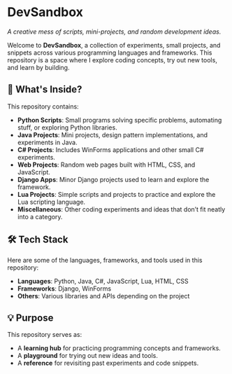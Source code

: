 # DevSandbox

_A creative mess of scripts, mini-projects, and random development ideas._

Welcome to **DevSandbox**, a collection of experiments, small projects, and snippets across various programming languages and frameworks. This repository is a space where I explore coding concepts, try out new tools, and learn by building.

## 🌟 What's Inside?

This repository contains:

- **Python Scripts**: Small programs solving specific problems, automating stuff, or exploring Python libraries.
- **Java Projects**: Mini projects, design pattern implementations, and experiments in Java.
- **C# Projects**: Includes WinForms applications and other small C# experiments.
- **Web Projects**: Random web pages built with HTML, CSS, and JavaScript.
- **Django Apps**: Minor Django projects used to learn and explore the framework.
- **Lua Projects**: Simple scripts and projects to practice and explore the Lua scripting language.
- **Miscellaneous**: Other coding experiments and ideas that don’t fit neatly into a category.

## 🛠️ Tech Stack

Here are some of the languages, frameworks, and tools used in this repository:

- **Languages**: Python, Java, C#, JavaScript, Lua, HTML, CSS
- **Frameworks**: Django, WinForms
- **Others**: Various libraries and APIs depending on the project

## 💡 Purpose

This repository serves as:

- A **learning hub** for practicing programming concepts and frameworks.
- A **playground** for trying out new ideas and tools.
- A **reference** for revisiting past experiments and code snippets.
